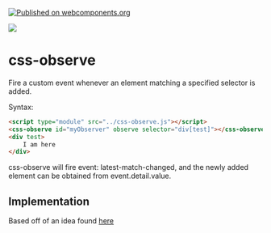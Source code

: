 [![Published on webcomponents.org](https://img.shields.io/badge/webcomponents.org-published-blue.svg)](https://www.webcomponents.org/element/css-observe)

<a href="https://nodei.co/npm/css-observe/"><img src="https://nodei.co/npm/css-observe.png"></a>



# css-observe
Fire a custom event whenever an element matching a specified selector is added.

Syntax:

```html
<script type="module" src="../css-observe.js"></script>
<css-observe id="myObserver" observe selector="div[test]"></css-observe>
<div test>
    I am here
</div>
```

css-observe will fire event: latest-match-changed, and the newly added element can be obtained from event.detail.value.

<!--
```
<custom-element-demo>
  <template>
    <script async type="module" src="https://unpkg.com/p-d.p-u@0.0.67/p-d-x.js?module"></script>
    <script type="module" src="https://unpkg.com/css-observe@0.0.1/css-observe.js?module"></script>
    <css-observe disabled id="myObserver" observe selector="div[test]"></css-observe>
    <p-d on="latest-match-changed" skip-init to="{innerText:detail.value.dataset.message}"></p-d>
    <div></div>
    <hr>
    <div test data-message="hello">
        I am here
    </div>
  </template>
</custom-element-demo>
```
-->

## Implementation 

Based off of an idea found [here](https://davidwalsh.name/detect-node-insertion)